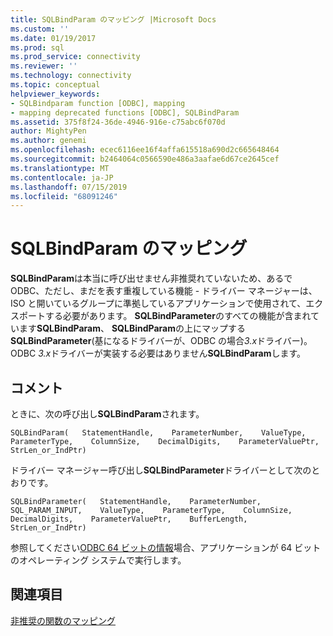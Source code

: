 ```yaml
---
title: SQLBindParam のマッピング |Microsoft Docs
ms.custom: ''
ms.date: 01/19/2017
ms.prod: sql
ms.prod_service: connectivity
ms.reviewer: ''
ms.technology: connectivity
ms.topic: conceptual
helpviewer_keywords:
- SQLBindparam function [ODBC], mapping
- mapping deprecated functions [ODBC], SQLBindParam
ms.assetid: 375f8f24-36de-4946-916e-c75abc6f070d
author: MightyPen
ms.author: genemi
ms.openlocfilehash: ecec6116ee16f4affa615518a690d2c665648464
ms.sourcegitcommit: b2464064c0566590e486a3aafae6d67ce2645cef
ms.translationtype: MT
ms.contentlocale: ja-JP
ms.lasthandoff: 07/15/2019
ms.locfileid: "68091246"
---
```

# <a name="sqlbindparam-mapping"></a>SQLBindParam のマッピング
**SQLBindParam**は本当に呼び出せません非推奨れていないため、あるで ODBC、ただし、まだを表す重複している機能 - ドライバー マネージャーは、ISO と開いているグループに準拠しているアプリケーションで使用されて、エクスポートする必要があります。 **SQLBindParameter**のすべての機能が含まれています**SQLBindParam**、 **SQLBindParam**の上にマップする**SQLBindParameter**(基になるドライバーが、ODBC の場合*3.x*ドライバー)。 ODBC *3.x*ドライバーが実装する必要はありません**SQLBindParam**します。  
  
## <a name="remarks"></a>コメント  
 ときに、次の呼び出し**SQLBindParam**されます。  
  
```  
SQLBindParam(   StatementHandle,    ParameterNumber,    ValueType,    ParameterType,    ColumnSize,    DecimalDigits,    ParameterValuePtr,    StrLen_or_IndPtr)  
```  
  
 ドライバー マネージャー呼び出し**SQLBindParameter**ドライバーとして次のとおりです。  
  
```  
SQLBindParameter(   StatementHandle,    ParameterNumber,    SQL_PARAM_INPUT,    ValueType,    ParameterType,    ColumnSize,    DecimalDigits,    ParameterValuePtr,    BufferLength,    StrLen_or_IndPtr)  
```  
  
 参照してください[ODBC 64 ビットの情報](../../../odbc/reference/odbc-64-bit-information.md)場合、アプリケーションが 64 ビットのオペレーティング システムで実行します。  
  
## <a name="see-also"></a>関連項目  
 [非推奨の関数のマッピング](../../../odbc/reference/appendixes/mapping-deprecated-functions.md)

